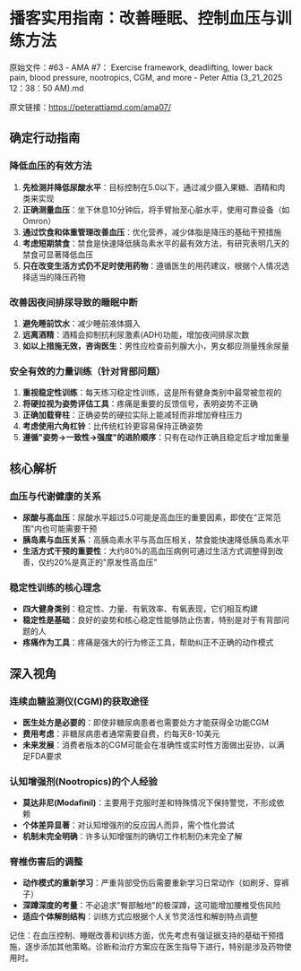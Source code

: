 # 播客实用指南：改善睡眠、控制血压与训练方法

原始文件：#63 - AMA #7： Exercise framework, deadlifting, lower back pain, blood pressure, nootropics, CGM, and more - Peter Attia (3_21_2025 12：38：50 AM).md

原文链接：https://peterattiamd.com/ama07/

<YouTube videoId="llyQ_J4Ynf0" />

## 确定行动指南

### 降低血压的有效方法
1. **先检测并降低尿酸水平**：目标控制在5.0以下，通过减少摄入果糖、酒精和肉类来实现
2. **正确测量血压**：坐下休息10分钟后，将手臂抬至心脏水平，使用可靠设备（如Omron）
3. **通过饮食和体重管理改善血压**：优化营养，减少体脂是降压的基础干预措施
4. **考虑短期禁食**：禁食是快速降低胰岛素水平的最有效方法，有研究表明几天的禁食可显著降低血压
5. **只在改变生活方式仍不足时使用药物**：遵循医生的用药建议，根据个人情况选择适当的降压药物

### 改善因夜间排尿导致的睡眠中断
1. **避免睡前饮水**：减少睡前液体摄入
2. **远离酒精**：酒精会抑制抗利尿激素(ADH)功能，增加夜间排尿次数
3. **如以上措施无效，咨询医生**：男性应检查前列腺大小，男女都应测量残余尿量

### 安全有效的力量训练（针对背部问题）
1. **重视稳定性训练**：每天练习稳定性训练，这是所有健身类别中最常被忽视的
2. **将硬拉视为姿势评估工具**：疼痛是重要的反馈信号，表明姿势不正确
3. **正确加载脊柱**：正确姿势的硬拉实际上能减轻而非增加脊柱压力
4. **考虑使用六角杠铃**：比传统杠铃更容易保持正确姿势
5. **遵循"姿势→一致性→强度"的进阶顺序**：只有在动作正确且稳定后才增加重量

## 核心解析

### 血压与代谢健康的关系
- **尿酸与高血压**：尿酸水平超过5.0可能是高血压的重要因素，即使在"正常范围"内也可能需要干预
- **胰岛素与血压关系**：高胰岛素水平与高血压相关，禁食能快速降低胰岛素水平
- **生活方式干预的重要性**：大约80%的高血压病例可通过生活方式调整得到改善，仅约20%是真正的"原发性高血压"

### 稳定性训练的核心理念
- **四大健身类别**：稳定性、力量、有氧效率、有氧表现，它们相互构建
- **稳定性是基础**：良好的姿势和核心稳定性能够防止伤害，特别是对于有背部问题的人
- **疼痛作为工具**：疼痛是强大的行为修正工具，帮助纠正不正确的动作模式

## 深入视角

### 连续血糖监测仪(CGM)的获取途径
- **医生处方是必要的**：即使非糖尿病患者也需要处方才能获得全功能CGM
- **费用考虑**：非糖尿病患者通常需要自费，约每天8-10美元
- **未来发展**：消费者版本的CGM可能会在准确性或实时性方面做出妥协，以满足FDA要求

### 认知增强剂(Nootropics)的个人经验
- **莫达非尼(Modafinil)**：主要用于克服时差和特殊情况下保持警觉，不形成依赖
- **个体差异显著**：对认知增强剂的反应因人而异，需个性化尝试
- **机制未完全明确**：许多认知增强剂的确切工作机制仍未完全了解

### 脊椎伤害后的调整
- **动作模式的重新学习**：严重背部受伤后需要重新学习日常动作（如刷牙、穿裤子）
- **深蹲深度的考量**：不必追求"臀部触地"的极深蹲，这可能增加腰椎受伤风险
- **适应个体解剖结构**：训练方式应根据个人关节灵活性和解剖特点调整

记住：在血压控制、睡眠改善和训练方面，优先考虑有强证据支持的基础干预措施，逐步添加其他策略。诊断和治疗方案应在医生指导下进行，特别是涉及药物使用时。